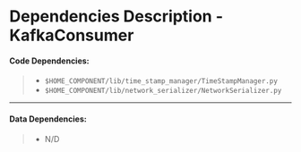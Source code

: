 # Dependencies Description - KafkaConsumer


#### **Code Dependencies:**
> * `$HOME_COMPONENT/lib/time_stamp_manager/TimeStampManager.py`
> * `$HOME_COMPONENT/lib/network_serializer/NetworkSerializer.py`

-----

#### **Data Dependencies:**
> * N/D